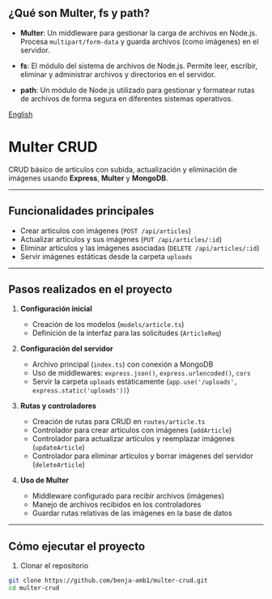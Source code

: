## ¿Qué son Multer, fs y path?

- **Multer**: Un middleware para gestionar la carga de archivos en Node.js. Procesa `multipart/form-data` y guarda archivos (como imágenes) en el servidor.

- **fs**: El módulo del sistema de archivos de Node.js. Permite leer, escribir, eliminar y administrar archivos y directorios en el servidor.

- **path**: Un módulo de Node.js utilizado para gestionar y formatear rutas de archivos de forma segura en diferentes sistemas operativos.

[English](https://github.com/benja-amb1/multer-crud)

# Multer CRUD

CRUD básico de artículos con subida, actualización y eliminación de imágenes usando **Express**, **Multer** y **MongoDB**.

---

## Funcionalidades principales

- Crear artículos con imágenes (`POST /api/articles`)
- Actualizar artículos y sus imágenes (`PUT /api/articles/:id`)
- Eliminar artículos y las imágenes asociadas (`DELETE /api/articles/:id`)
- Servir imágenes estáticas desde la carpeta `uploads`

---

## Pasos realizados en el proyecto

1. **Configuración inicial**
   - Creación de los modelos (`models/article.ts`)
   - Definición de la interfaz para las solicitudes (`ArticleReq`)

2. **Configuración del servidor**
   - Archivo principal (`index.ts`) con conexión a MongoDB
   - Uso de middlewares: `express.json()`, `express.urlencoded()`, `cors`
   - Servir la carpeta `uploads` estáticamente (`app.use('/uploads', express.static('uploads'))`)

3. **Rutas y controladores**
   - Creación de rutas para CRUD en `routes/article.ts`
   - Controlador para crear artículos con imágenes (`addArticle`)
   - Controlador para actualizar artículos y reemplazar imágenes (`updateArticle`)
   - Controlador para eliminar artículos y borrar imágenes del servidor (`deleteArticle`)

4. **Uso de Multer**
   - Middleware configurado para recibir archivos (imágenes)
   - Manejo de archivos recibidos en los controladores
   - Guardar rutas relativas de las imágenes en la base de datos

---

## Cómo ejecutar el proyecto

1. Clonar el repositorio

```bash
git clone https://github.com/benja-amb1/multer-crud.git
cd multer-crud
